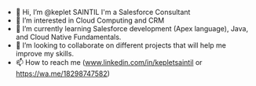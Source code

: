 - 👋 Hi, I’m @keplet SAINTIL I'm a Salesforce Consultant
- 👀 I’m interested in Cloud Computing and CRM
- 🌱 I’m currently learning Salesforce development (Apex language), Java, and Cloud Native Fundamentals.
- 💞️ I’m looking to collaborate on different projects that will help me improve my skills.
- 📫 How to reach me (www.linkedin.com/in/kepletsaintil or https://wa.me/18298747582)

<!---
keplet/keplet is a ✨ special ✨ repository because its `README.md` (this file) appears on your GitHub profile.
You can click the Preview link to take a look at your changes.
--->
